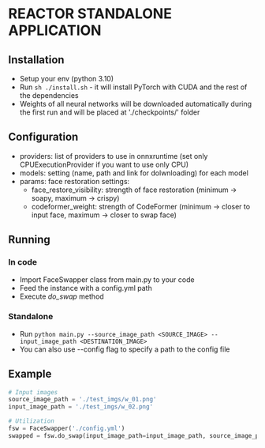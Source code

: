 # REACTOR STANDALONE APPLICATION

## Installation
* Setup your env (python 3.10)
* Run `sh ./install.sh` - it will install PyTorch with CUDA and the rest of the dependencies
* Weights of all neural networks will be downloaded automatically during the first run and will be placed at './checkpoints/' folder

## Configuration
- providers: list of providers to use in onnxruntime (set only CPUExecutionProvider if you want to use only CPU)
- models: setting (name, path and link for dolwnloading) for each model
- params: face restoration settings:
  - face_restore_visibility: strength of face restoration (minimum -> soapy, maximum -> crispy)
  - codeformer_weight: strength of CodeFormer (minimum -> closer to input face, maximum -> closer to swap face)

## Running
### In code
* Import FaceSwapper class from main.py to your code
* Feed the instance with a config.yml path
* Execute *do_swap* method

### Standalone
* Run `python main.py --source_image_path <SOURCE_IMAGE> --input_image_path <DESTINATION_IMAGE>`
* You can also use --config flag to specify a path to the config file

## Example
```python
# Input images
source_image_path = './test_imgs/w_01.png'
input_image_path = './test_imgs/w_02.png'

# Utilization
fsw = FaceSwapper('./config.yml')
swapped = fsw.do_swap(input_image_path=input_image_path, source_image_path=source_image_path)
```